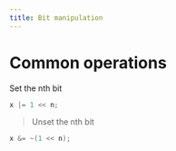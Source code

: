 ```yaml
---
title: Bit manipulation
---
```


# Common operations

Set the nth bit

```c++
x |= 1 << n;
```

> Unset the nth bit

```c++
x &= ~(1 << n);
```
